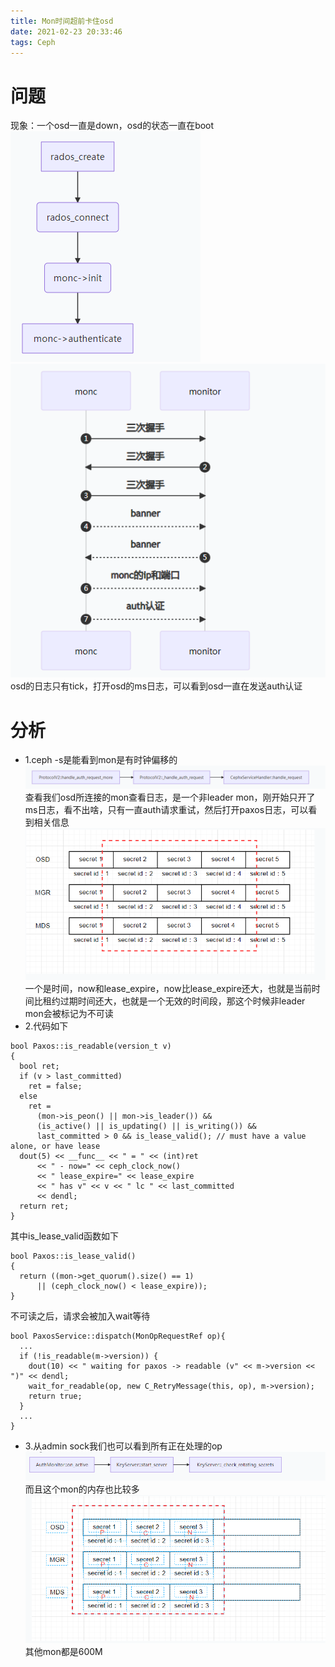 ```yaml
---
title: Mon时间超前卡住osd
date: 2021-02-23 20:33:46
tags: Ceph
---
```


# 问题
现象：一个osd一直是down，osd的状态一直在boot
![1](1.png)
![2](2.png)
osd的日志只有tick，打开osd的ms日志，可以看到osd一直在发送auth认证

# 分析
- 1.ceph -s是能看到mon是有时钟偏移的
![3](3.png)
查看我们osd所连接的mon查看日志，是一个非leader mon，刚开始只开了ms日志，看不出啥，只有一直auth请求重试，然后打开paxos日志，可以看到相关信息
![4](4.png)
一个是时间，now和lease_expire，now比lease_expire还大，也就是当前时间比租约过期时间还大，也就是一个无效的时间段，那这个时候非leader mon会被标记为不可读
- 2.代码如下
```
bool Paxos::is_readable(version_t v)
{
  bool ret;
  if (v > last_committed)
    ret = false;
  else
    ret =
      (mon->is_peon() || mon->is_leader()) &&
      (is_active() || is_updating() || is_writing()) &&
      last_committed > 0 && is_lease_valid(); // must have a value alone, or have lease
  dout(5) << __func__ << " = " << (int)ret
	  << " - now=" << ceph_clock_now()
	  << " lease_expire=" << lease_expire
	  << " has v" << v << " lc " << last_committed
	  << dendl;
  return ret;
}
```
其中is_lease_valid函数如下
```
bool Paxos::is_lease_valid()
{
  return ((mon->get_quorum().size() == 1)
      || (ceph_clock_now() < lease_expire));
}
```
不可读之后，请求会被加入wait等待
```
bool PaxosService::dispatch(MonOpRequestRef op){
  ...
  if (!is_readable(m->version)) {
    dout(10) << " waiting for paxos -> readable (v" << m->version << ")" << dendl;
    wait_for_readable(op, new C_RetryMessage(this, op), m->version);
    return true;
  }
  ...
}
```
- 3.从admin sock我们也可以看到所有正在处理的op
![5](5.png)
而且这个mon的内存也比较多
![6](6.png)
其他mon都是600M
